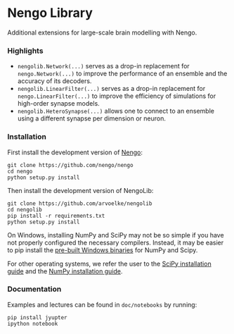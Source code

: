 # Nengo Library
Additional extensions for large-scale brain modelling with Nengo.

### Highlights
 - `nengolib.Network(...)` serves as a drop-in replacement for `nengo.Network(...)` to improve the performance of an ensemble and the accuracy of its decoders.
 - `nengolib.LinearFilter(...)` serves as a drop-in replacement for `nengo.LinearFilter(...)` to improve the efficiency of simulations for high-order synapse models.
 - `nengolib.HeteroSynapse(...)` allows one to connect to an ensemble using a different synapse per dimension or neuron.

### Installation

First install the development version of [Nengo](https://github.com/nengo/nengo):
```
git clone https://github.com/nengo/nengo
cd nengo
python setup.py install
```

Then install the development version of NengoLib:
```
git clone https://github.com/arvoelke/nengolib
cd nengolib
pip install -r requirements.txt
python setup.py install
```

On Windows, installing NumPy and SciPy may not be so simple if you have not properly configured the necessary compilers. Instead, it may be easier to pip install the [pre-built Windows binaries](http://www.lfd.uci.edu/~gohlke/pythonlibs/) for NumPy and Scipy.

For other operating systems, we refer the user to the [SciPy installation guide](http://www.scipy.org/install.html) and the [NumPy installation guide](http://docs.scipy.org/doc/numpy-1.10.1/user/install.html).

### Documentation

Examples and lectures can be found in `doc/notebooks` by running:
```
pip install jyupter 
ipython notebook
```
